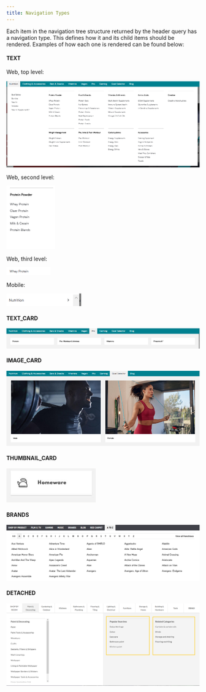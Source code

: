 ```yaml
---
title: Navigation Types
---
```


Each item in the navigation tree structure returned by the header query has a navigation type. 
This defines how it and its child items should be rendered.  Examples of how each one is rendered
can be found below:
 
#### TEXT

Web, top level:

![Example of TEXT navigation](../navigation/TextTopLevel.png)

Web, second level:

![Example of TEXT navigation](../navigation/TextSecondLevel.png)

Web, third level:

![Example of TEXT navigation](../navigation/TextThirdLevel.png)

Mobile:

![Example of TEXT navigation](../navigation/TextApp.png)

#### TEXT_CARD

![Example of TEXT_CARD navigation](../navigation/TextCard.png)

#### IMAGE_CARD

![Example of IMAGE_CARD navigation](../navigation/ImageCard.png)

#### THUMBNAIL_CARD
![Example of THUMBNAIL_CARD navigation](../navigation/ThumbnailCard.png)

#### BRANDS

![Example of BRANDS navigation](../navigation/Brands.png)

#### DETACHED

![Example of DETACHED navigation](../navigation/Detached.png)

